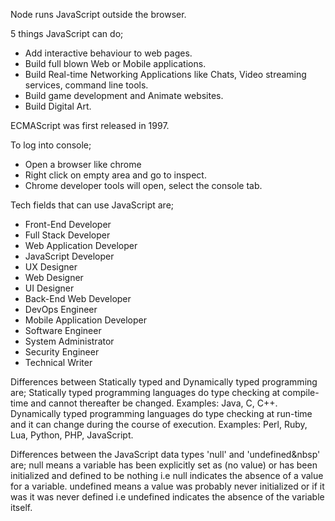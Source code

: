 Node runs JavaScript outside the browser.

5 things JavaScript can do;
- Add interactive behaviour to web pages.
- Build full blown Web or Mobile applications.
- Build Real-time Networking Applications like Chats, Video streaming services, command line tools.
- Build game development and Animate websites.
- Build Digital Art.

ECMAScript was first released in 1997.

To log into console;
- Open a browser like chrome
- Right click on empty area and go to inspect.
- Chrome developer tools will open, select the console tab.

Tech fields that can use JavaScript are;
- Front-End Developer
- Full Stack Developer
- Web Application Developer
- JavaScript Developer
- UX Designer
- Web Designer
- UI Designer
- Back-End Web Developer
- DevOps Engineer
- Mobile Application Developer
- Software Engineer
- System Administrator
- Security Engineer
- Technical Writer

Differences between Statically typed and Dynamically typed programming are;
Statically typed programming languages do type checking at compile-time and cannot thereafter be changed. Examples: Java, C, C++.
Dynamically typed programming languages do type checking at run-time and it can change during the course of execution. Examples: Perl, Ruby, Lua, Python, PHP, JavaScript.

Differences between the JavaScript data types 'null' and 'undefined&nbsp' are;
null means a variable has been explicitly set as (no value) or has been initialized and defined to be nothing i.e null indicates the absence of a value for a variable.
undefined means a value was probably never initialized or if it was it was never defined i.e undefined indicates the absence of the variable itself.